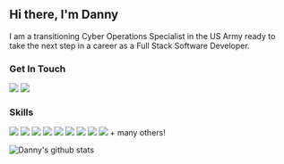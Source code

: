 ## Hi there, I'm Danny
I am a transitioning Cyber Operations Specialist in the US Army ready to take the next step in a career as a Full Stack Software Developer.

### Get In Touch
<a href="mailto:daniel.j.bevan96@gmail.com"><img src="https://img.shields.io/badge/Gmail-D14836?style=for-the-badge&logo=gmail&logoColor=white"/></a> <a href="https://www.linkedin.com/in/daniel-j-bevan/"><img src="https://img.shields.io/badge/LinkedIn-0077B5?style=for-the-badge&logo=linkedin&logoColor=white"/></a>

### Skills
<img src="https://img.shields.io/badge/TypeScript-007ACC?style=for-the-badge&logo=typescript&logoColor=white" /> <img src="https://img.shields.io/badge/JavaScript-F7DF1E?style=for-the-badge&logo=javascript&logoColor=black"/> <img src="https://img.shields.io/badge/Node.js-43853D?style=for-the-badge&logo=node.js&logoColor=white"/> <img src="https://img.shields.io/badge/React-20232A?style=for-the-badge&logo=react&logoColor=61DAFB"/> <img src="https://img.shields.io/badge/HTML5-E34F26?style=for-the-badge&logo=html5&logoColor=white"/> <img src="https://img.shields.io/badge/CSS3-1572B6?style=for-the-badge&logo=css3&logoColor=white"/> <img src="https://img.shields.io/badge/Redux-593D88?style=for-the-badge&logo=redux&logoColor=white" /> <img src="https://img.shields.io/badge/MongoDB-4EA94B?style=for-the-badge&logo=mongodb&logoColor=white" /> <img src="https://img.shields.io/badge/Python-14354C?style=for-the-badge&logo=python&logoColor=white" /> + many others!

![Danny's github stats](https://github-readme-stats.vercel.app/api?username=Dbevan770&show_icons=true&theme=transparent)
